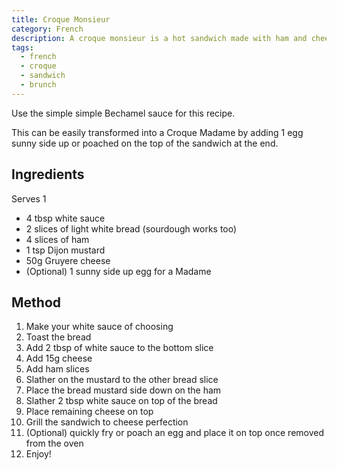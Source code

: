 ```yaml
---
title: Croque Monsieur
category: French
description: A croque monsieur is a hot sandwich made with ham and cheese
tags:
  - french
  - croque
  - sandwich
  - brunch
---
```


Use the simple <nuxt-link to="./sample-bechamel">simple Bechamel</nuxt-link> sauce for this recipe.

This can be easily transformed into a Croque Madame by adding 1 egg sunny side up or poached on the top of the sandwich
at the end.

## Ingredients

Serves 1

- 4 tbsp white sauce
- 2 slices of light white bread (sourdough works too)
- 4 slices of ham
- 1 tsp Dijon mustard
- 50g Gruyere cheese
- (Optional) 1 sunny side up egg for a Madame

## Method

1. Make your white sauce of choosing
2. Toast the bread
3. Add 2 tbsp of white sauce to the bottom slice
4. Add 15g cheese
5. Add ham slices
6. Slather on the mustard to the other bread slice
7. Place the bread mustard side down on the ham
8. Slather 2 tbsp white sauce on top of the bread
9. Place remaining cheese on top
10. Grill the sandwich to cheese perfection
11. (Optional) quickly fry or poach an egg and place it on top once removed from the oven
12. Enjoy!
